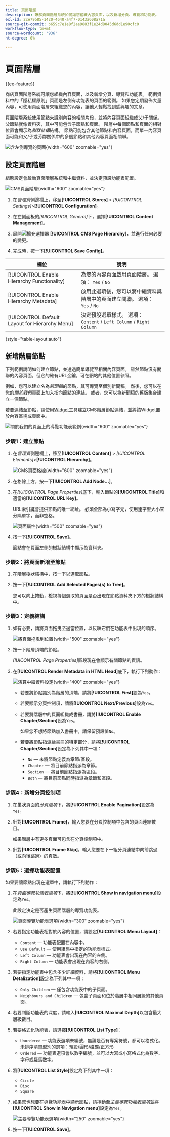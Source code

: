 ```yaml
---
title: 頁面階層
description: 瞭解頁面階層系統如何讓您組織內容頁面，以及新增分頁、導覽和功能表。
exl-id: 2ce79b85-1420-4640-a4f7-0143a608a71a
source-git-commit: b659c7e1e8f2ae9883f1e24d8045d6dd1e90cfc0
workflow-type: tm+mt
source-wordcount: '936'
ht-degree: 0%

---
```


# 頁面階層

{{ee-feature}}

商店頁面階層系統可讓您組織內容頁面，以及新增分頁、導覽和功能表。 範例資料中的「隱私權原則」頁面是左側有功能表的頁面的範例。 如果您定期發佈大量內容，可使用頁面階層來組織您的內容，讓他人輕鬆找到感興趣的文章。

頁面階層系統使用節點來識別內容的相關片段，並將內容頁面組織成父/子關係。 父節點就像資料夾，其中可能包含子節點和頁面。 階層中每個節點和頁面的相對位置會顯示為&#x200B;_樹狀結構_&#x200B;結構。 節點可能包含其他節點和內容頁面，而單一內容頁面可能和父/子或芳鄰關係中的多個節點和其他內容頁面相關聯。

![含左側導覽的頁面](./assets/storefront-privacy-policy.png){width="600" zoomable="yes"}

## 設定頁面階層

組態設定會啟動頁面階層系統和中繼資料，並決定預設功能表配置。

![CMS頁面階層](./assets/content-management-cms-page-hierarchy.png){width="600" zoomable="yes"}

1. 在&#x200B;_管理員_&#x200B;側邊欄上，移至&#x200B;**[!UICONTROL Stores]** > _[!UICONTROL Settings]_>**[!UICONTROL Configuration]**。

1. 在左側面板的&#x200B;_[!UICONTROL General]_&#x200B;下，選擇&#x200B;**[!UICONTROL Content Management]**。

1. 展開![擴充選擇器](../assets/icon-display-expand.png) **[!UICONTROL CMS Page Hierarchy]**，並進行任何必要的變更。

1. 完成時，按一下&#x200B;**[!UICONTROL Save Config]**。

| 欄位 | 說明 |
|--- |--- |
| [!UICONTROL Enable Hierarchy Functionality] | 為您的內容頁面啟用頁面階層。 選項： `Yes` / `No` |
| [!UICONTROL Enable Hierarchy Metadata] | 啟用此選項後，您可以將中繼資料與階層中的頁面建立關聯。 選項： `Yes` / `No` |
| [!UICONTROL Default Layout for Hierarchy Menu] | 決定預設選單樣式。 選項： `Content` / `Left Column` / `Right Column` |

{style="table-layout:auto"}

## 新增階層節點

下列範例說明如何建立節點，並透過簡單導覽至相關內容頁面。 雖然節點沒有關聯的內容頁面，但它的確有URL金鑰，可在網站的其他位置參照。

例如，您可以建立名為&#x200B;_新聞稿_&#x200B;的節點，其可導覽至個別新聞稿。 然後，您可以在您的&#x200B;_關於我們_&#x200B;頁面上加入指向節點的連結。 或者，您可以為新聞稿的舊版集合建立一個節點。

若要連結至節點，請使用[Widget](widgets.md)工具建立CMS階層節點連結，並將該Widget置於內容區塊或頁面中。

![關於我們的頁面上的導覽功能表範例](./assets/page-navigation-storefront.png){width="600" zoomable="yes"}

### 步驟1：建立節點

1. 在&#x200B;_管理員_&#x200B;側邊欄上，移至&#x200B;**[!UICONTROL Content]** > _[!UICONTROL Elements]_>**[!UICONTROL Hierarchy]**。

   ![CMS頁面格線](./assets/page-hierarchy-cms-pages.png){width="600" zoomable="yes"}

1. 在格線上方，按一下&#x200B;**[!UICONTROL Add Node...]**。

1. 在&#x200B;_[!UICONTROL Page Properties]_&#x200B;底下，輸入節點的&#x200B;**[!UICONTROL Title]**&#x200B;和適當的&#x200B;**[!UICONTROL URL Key]**。

   URL索引鍵會提供節點的唯一網址。 必須全部為小寫字元，使用連字型大小來分隔單字，而非空格。

   ![頁面屬性](./assets/page-hierarchy-add-node-page-properties.png){width="500" zoomable="yes"}

1. 按一下&#x200B;**[!UICONTROL Save]**。

   節點會在頁面左側的樹狀結構中顯示為資料夾。

### 步驟2：將頁面新增至節點

1. 在階層樹狀結構中，按一下以選取節點。

1. 按一下&#x200B;**[!UICONTROL Add Selected Pages(s) to Tree]**。

   您可以向上捲動，檢視每個選取的頁面是否出現在節點資料夾下方的樹狀結構中。

### 步驟3：定義結構

1. 如有必要，請將頁面拖曳至適當位置，以反映它們在功能表中出現的順序。

   ![將頁面拖曳到位置](./assets/page-hierarchy-drag-to-position.png){width="500" zoomable="yes"}

1. 按一下階層頂端的節點。

   _[!UICONTROL Page Properties]_&#x200B;區段現在會顯示有關節點的資訊。

1. 在&#x200B;**[!UICONTROL Render Metadata in HTML Head]**&#x200B;底下，執行下列動作：

   ![演算中繼資料設定](./assets/page-hierarchy-render-metadata.png){width="400" zoomable="yes"}

   - 若要將節點識別為階層的頂端，請將&#x200B;**[!UICONTROL First]**&#x200B;設為`Yes`。

   - 若要顯示分頁控制項，請將&#x200B;**[!UICONTROL Next/Previous]**&#x200B;設為`Yes`。

   - 若要將階層中的頁面組織成書冊，請將&#x200B;**[!UICONTROL Enable Chapter/Section]**&#x200B;設為`Yes`。

     如果您不想將節點加入書冊中，請保留預設值`No`。

   - 若要將節點指派給書冊的特定部分，請將&#x200B;**[!UICONTROL Chapter/Section]**&#x200B;設定為下列其中一項：

      - `No` — 未將節點定義為章節/區段。
      - `Chapter` — 將目前節點指派為章節。
      - `Section` — 將目前節點指派為區段。
      - `Both` — 將目前節點同時指派為章節和區段。

### 步驟4：新增分頁控制項

1. 在巢狀頁面的&#x200B;_分頁選項_&#x200B;下，將&#x200B;**[!UICONTROL Enable Pagination]**&#x200B;設定為`Yes`。

1. 針對&#x200B;**[!UICONTROL Frame]**，輸入您要在分頁控制項中包含的頁面連結數目。

   如果階層中有更多頁面可包含在分頁控制項中。

1. 針對&#x200B;**[!UICONTROL Frame Skip]**，輸入您要在下一組分頁連結中向前跳過（或向後跳過）的頁數。

### 步驟5：選擇功能表配置

如果要讓節點出現在選單中，請執行下列動作：

1. 在&#x200B;_頁面導覽功能表選項_&#x200B;下，將&#x200B;**[!UICONTROL Show in navigation menu]**&#x200B;設定為`Yes`。

   此設定決定是否產生頁面階層的導覽功能表。

   ![頁面導覽功能表選項](./assets/page-hierarchy-page-navigation-menu-options.png){width="300" zoomable="yes"}

1. 若要指定功能表相對於內容的位置，請設定&#x200B;**[!UICONTROL Menu Layout]**：

   - `Content` — 功能表配置在內容中。
   - `Use Default` — 使用[組態](../configuration-reference/general/content-management.md)中指定的功能表樣式。
   - `Left Column` — 功能表會出現在內容的左側。
   - `Right Column` — 功能表會出現在內容的右側。

1. 若要指定功能表中包含多少詳細資料，請將&#x200B;**[!UICONTROL Menu Detalization]**&#x200B;設定為下列其中一項：

   - `Only Children` — 僅包含功能表中的子頁面。
   - `Neighbours and Children` — 包含子頁面和位於階層中相同層級的其他頁面。

1. 若要判斷功能表的深度，請輸入&#x200B;**[!UICONTROL Maximal Depth]**&#x200B;以包含最大層級數目。

1. 若要格式化功能表，請選擇&#x200B;**[!UICONTROL List Type]**：

   - `Unordered` — 功能表選項未編號，無論是否有專案符號，都可以格式化。 未排序清單型別的選項：預設/圓形/磁碟/正方形
   - `Ordered` — 功能表選項會以數字編號，並可以大寫或小寫格式化為數字、字母或羅馬數字。

1. 將&#x200B;**[!UICONTROL List Style]**&#x200B;設定為下列其中一項：

   - `Circle`
   - `Disc`
   - `Square`

1. 如果您也想要在導覽功能表中顯示節點，請捲動至&#x200B;_主要導覽功能表選項_&#x200B;並將&#x200B;**[!UICONTROL Show in Navigation menu]**&#x200B;設定為`Yes`。

   ![主要導覽功能表選項](./assets/page-hierarchy-main-navigation-menu-options.png){width="250" zoomable="yes"}

1. 按一下&#x200B;**[!UICONTROL Save]**。
